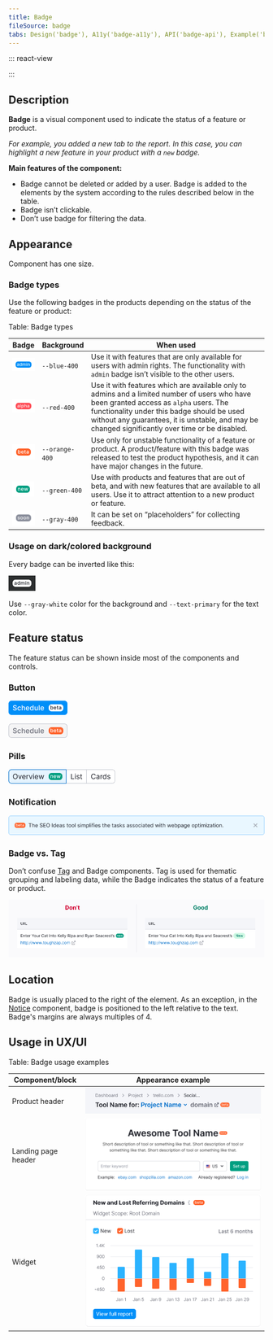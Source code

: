 ```yaml
---
title: Badge
fileSource: badge
tabs: Design('badge'), A11y('badge-a11y'), API('badge-api'), Example('badge-code'), Changelog('badge-changelog')
---
```


::: react-view

<script lang="tsx">
import React from 'react';
import PlaygroundGeneration from '@components/PlaygroundGeneration';
import Badge from '@semcore/ui/badge';

const Preview = (preview) => {
  const { select, radio, text } = preview('Badge');

  const color = radio({
    key: 'color',
    defaultValue: 'white',
    label: 'Color',
    options: ['text-primary-invert', 'text-primary'],
  });

  const bg = select({
    key: 'bg',
    defaultValue: 'gray-400',
    label: 'Background',
    options: ['gray-400', 'blue-400', 'red-400', 'orange-400', 'green-400', 'white'],
  });

  const child = text({
    key: 'children',
    defaultValue: 'soon',
    label: 'Text',
  });

  return (
    <Badge bg={bg} color={color}>
      {child}
    </Badge>
  );
};

const App = PlaygroundGeneration(Preview);
</script>

:::

## Description

**Badge** is a visual component used to indicate the status of a feature or product.

_For example, you added a new tab to the report. In this case, you can highlight a new feature in your product with a `new` badge._

**Main features of the component:**

- Badge cannot be deleted or added by a user. Badge is added to the elements by the system according to the rules described below in the table.
- Badge isn’t clickable.
- Don’t use badge for filtering the data.

## Appearance

Component has one size.

### Badge types

Use the following badges in the products depending on the status of the feature or product:

Table: Badge types

| Badge                      | Background     | When used                                                                                                                                                                                                                                                                                 |
| -------------------------- | -------------- | ----------------------------------------------------------------------------------------------------------------------------------------------------------------------------------------------------------------------------------------------------------------------------------------- |
| ![](static/admin.png) | `--blue-400`   | Use it with features that are only available for users with admin rights. The functionality with `admin` badge isn’t visible to the other users.                                                                                                                                         |
| ![](static/alpha.png) | `--red-400`    | Use it with features which are available only to admins and a limited number of users who have been granted access as `alpha` users. The functionality under this badge should be used without any guarantees, it is unstable, and may be changed significantly over time or be disabled. |
| ![](static/beta.png)   | `--orange-400` | Use only for unstable functionality of a feature or product. A product/feature with this badge was released to test the product hypothesis, and it can have major changes in the future.                                                                                                  |
| ![](static/new.png)     | `--green-400`  | Use with products and features that are out of beta, and with new features that are available to all users. Use it to attract attention to a new product or feature.                                                                                                                      |
| ![](static/soon.png)   | `--gray-400`   | It can be set on “placeholders” for collecting feedback.                                                                                                                                                                                                                                  |

### Usage on dark/colored background

Every badge can be inverted like this:

![](static/inverted.png)

Use `--gray-white` color for the background and `--text-primary` for the text color.

## Feature status

The feature status can be shown inside most of the components and controls.

### Button

![](static/button_primary.png)

![](static/button_secondary.png)

### Pills

![](static/pills.png)

### Notification

![](static/notice.png)

### Badge vs. Tag

Don’t confuse [Tag](/components/tag/tag) and Badge components. Tag is used for thematic grouping and labeling data, while the Badge indicates the status of a feature or product.

![](static/table-yes-no.png)

## Location

Badge is usually placed to the right of the element. As an exception, in the [Notice](/components/notice/notice) component, badge is positioned to the left relative to the text. Badge's margins are always multiples of 4.

## Usage in UX/UI

Table: Badge usage examples

| Component/block     | Appearance example                        |
| ------------------- | ----------------------------------------- |
| Product header      | ![](static/product-head.png) |
| Landing page header | ![](static/landing-header.png) |
| Widget              | ![](static/widget.png)              |

